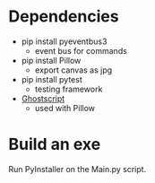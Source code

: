 # Dependencies
- pip install pyeventbus3
    - event bus for commands
- pip install Pillow 
    - export canvas as jpg
- pip install pytest
    - testing framework 
- [Ghostscript](https://www.ghostscript.com/download/gsdnld.html)
    - used with Pillow
  
# Build an exe
Run PyInstaller on the Main.py script.